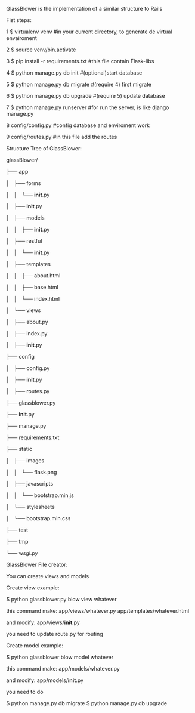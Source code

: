 GlassBlower is the implementation of a similar structure to Rails

Fist steps:

1 $ virtualenv venv  #in your current directory, to generate de virtual envairoment

2 $ source venv/bin.activate

3 $ pip install -r requirements.txt #this file contain Flask-libs

4 $ python manage.py db init #(optional)start database

5 $ python manage.py db migrate #(require 4) first migrate

6 $ python manage.py db upgrade #(require 5) update database

7 $ python manage.py runserver #for run the server, is like django manage.py

8 config/config.py #config database and enviroment work
 
9 config/routes.py #in this file add the routes

Structure Tree of GlassBlower:

glassBlower/

├── app

│   ├── forms

│   │   └── __init__.py

│   ├── __init__.py

│   ├── models

│   │   ├── __init__.py

│   ├── restful

│   │   └── __init__.py

│   ├── templates

│   │   ├── about.html

│   │   ├── base.html

│   │   └── index.html

│   └── views

│       ├── about.py

│       ├── index.py

│       ├── __init__.py

├── config

│   ├── config.py

│   ├── __init__.py

│   ├── routes.py

├── glassblower.py

├── __init__.py

├── manage.py

├── requirements.txt

├── static

│   ├── images

│   │   └── flask.png

│   ├── javascripts

│   │   └── bootstrap.min.js

│   └── stylesheets

│       └── bootstrap.min.css

├── test

├── tmp

└── wsgi.py



GlassBlower File creator:

You can create views and models

Create view example:

$ python glassblower.py blow view whatever

 this command make:
  app/views/whatever.py
  app/templates/whatever.html

 and modify: 
  app/views/__init__.py

 you need to update route.py for routing

Create model example:

$ python glassblower blow model whatever

 this command make:
  app/models/whatever.py
 
 and modify:
  app/models/__init__.py

 you need to do

 $ python manage.py db migrate
 $ python manage.py db upgrade
